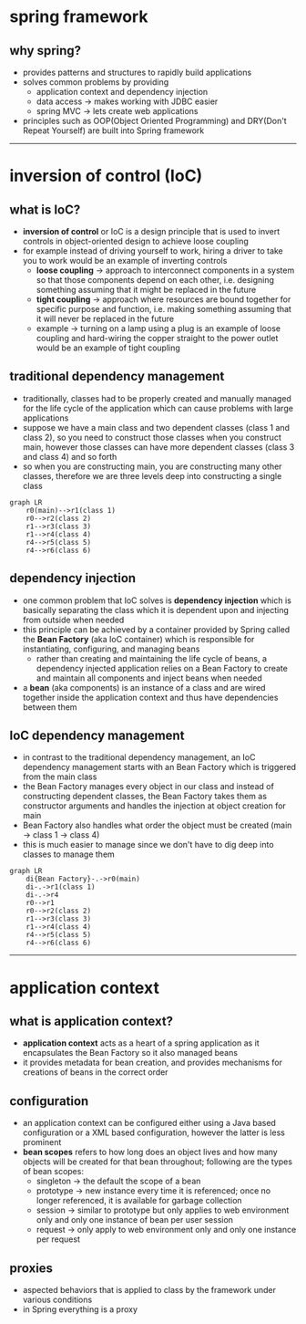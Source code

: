 # spring framework
## why spring?
- provides patterns and structures to rapidly build applications
- solves common problems by providing
	- application context and dependency injection
	- data access -> makes working with JDBC easier
	- spring MVC -> lets create web applications
- principles such as OOP(Object Oriented Programming) and DRY(Don't Repeat Yourself) are built into Spring framework
---
# inversion of control (IoC)
## what is IoC?
- **inversion of control** or IoC is a design principle that is used to invert controls in object-oriented design to achieve loose coupling
- for example instead of driving yourself to work, hiring a driver to take you to work would be an example of inverting controls
	- **loose coupling** -> approach to interconnect components in a system so that those components depend on each other, i.e. designing something assuming that it might be replaced  in the future
	- **tight coupling** -> approach where resources are bound together for specific purpose and function, i.e. making something assuming that it will never be replaced in the future
	- example -> turning on a lamp using a plug is an example of loose coupling and hard-wiring the copper straight to the power outlet would be an example of tight coupling

## traditional dependency management
- traditionally, classes had to be properly created and manually managed for the life cycle of the application which can cause problems with large applications
- suppose we have a main class and two dependent classes (class 1 and class 2), so you need to construct those classes when you construct main, however those classes can have more dependent classes (class 3 and class 4) and so forth
- so when you are constructing main, you are constructing many other classes, therefore we are three levels deep into constructing a single class
```mermaid
graph LR
	r0(main)-->r1(class 1)
	r0-->r2(class 2)
	r1-->r3(class 3)
	r1-->r4(class 4)
	r4-->r5(class 5)
	r4-->r6(class 6)
```

## dependency injection
- one common problem that IoC solves is **dependency injection** which is basically separating the class which it is dependent upon and injecting from outside when needed
- this principle can be achieved by a container provided by Spring called the **Bean Factory** (aka IoC container) which is responsible for instantiating, configuring, and managing beans
	- rather than creating and maintaining the life cycle of beans, a dependency injected application relies on a Bean Factory to create and maintain all components and inject beans when needed
- a **bean** (aka components) is an instance of a class and are wired together inside the application context and thus have dependencies between them

## IoC dependency management
- in contrast to the traditional dependency management, an IoC dependency management starts with an Bean Factory which is triggered from the main class
- the Bean Factory manages every object in our class and instead of constructing dependent classes, the Bean Factory takes them as constructor arguments and handles the injection at object creation for main
- Bean Factory also handles what order the object must be created (main -> class 1 -> class 4)
- this is much easier to manage since we don't have to dig deep into classes to manage them
```mermaid
graph LR
	di{Bean Factory}-.->r0(main)
	di-.->r1(class 1)
	di-.->r4
	r0-->r1
	r0-->r2(class 2)
	r1-->r3(class 3)
	r1-->r4(class 4)
	r4-->r5(class 5)
	r4-->r6(class 6)
```

---

# application context

## what is application context?
- **application context** acts as a heart of a spring application as it encapsulates the Bean Factory so it also managed beans
- it provides metadata for bean creation, and provides mechanisms for creations of beans in the correct order

## configuration
- an application context can be configured either using a Java based configuration or a XML based configuration, however the latter is less prominent
- **bean scopes** refers to how long does an object lives and how many objects will be created for that bean throughout; following are the types of bean scopes:
	- singleton -> the default the scope of a bean
	- prototype -> new instance every time it is referenced; once no longer referenced, it is available for garbage collection
	- session -> similar to prototype but only applies to web environment only and only one instance of bean per user session
	- request -> only apply to web environment only and only one instance per request

## proxies
- aspected behaviors that is applied to class by the framework under various conditions
- in Spring everything is a proxy
